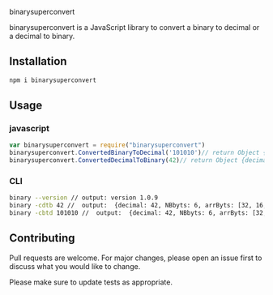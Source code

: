 binarysuperconvert

binarysuperconvert is a JavaScript library to convert a binary to decimal or a decimal to binary.

## Installation

```bash
npm i binarysuperconvert
```

## Usage

### javascript

```javascript
var binarysuperconvert = require("binarysuperconvert") 
binarysuperconvert.ConvertedBinaryToDecimal('101010')// return Object {decimal: 42, NBbyts: 6, arrByts: [32, 16, 8, 4, 2, 1], binary: "101010"}
binarysuperconvert.ConvertedDecimalToBinary(42)// return Object {decimal: 42, NBbyts: 6, arrByts: [32, 16, 8, 4, 2, 1], binary: "101010"}
```

### CLI
```bash
binary --version // output: version 1.0.9
binary -cdtb 42 //  output:  {decimal: 42, NBbyts: 6, arrByts: [32, 16, 8, 4, 2, 1], binary: "101010"}
binary -cbtd 101010 //  output:  {decimal: 42, NBbyts: 6, arrByts: [32, 16, 8, 4, 2, 1], binary: "101010"}
```


## Contributing
Pull requests are welcome. For major changes, please open an issue first to discuss what you would like to change.

Please make sure to update tests as appropriate.